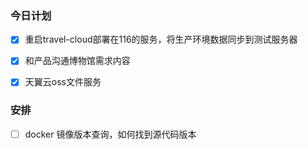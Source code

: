 ### 今日计划
- [x] 重启travel-cloud部署在116的服务，将生产环境数据同步到测试服务器
- [x] 和产品沟通博物馆需求内容
- [x] 天翼云oss文件服务



### 安排
- [ ] docker 镜像版本查询，如何找到源代码版本